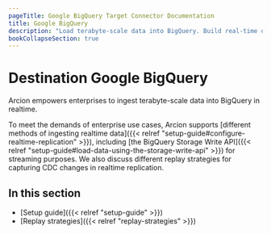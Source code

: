 ```yaml
---
pageTitle: Google BigQuery Target Connector Documentation
title: Google BigQuery
description: "Load terabyte-scale data into BigQuery. Build real-time data streams for real-time analytics and accelerate your business with Arcion BigQuery connector."
bookCollapseSection: true
---
```


# Destination Google BigQuery
Arcion empowers enterprises to ingest terabyte-scale data into BigQuery in realtime.

To meet the demands of enterprise use cases, Arcion supports [different methods of ingesting realtime data]({{< relref "setup-guide#configure-realtime-replication" >}}), including [the BigQuery Storage Write API]({{< relref "setup-guide#load-data-using-the-storage-write-api" >}}) for streaming purposes. We also discuss different replay strategies for capturing CDC changes in realtime replication.

## In this section

- [Setup guide]({{< relref "setup-guide" >}})
- [Replay strategies]({{< relref "replay-strategies" >}})